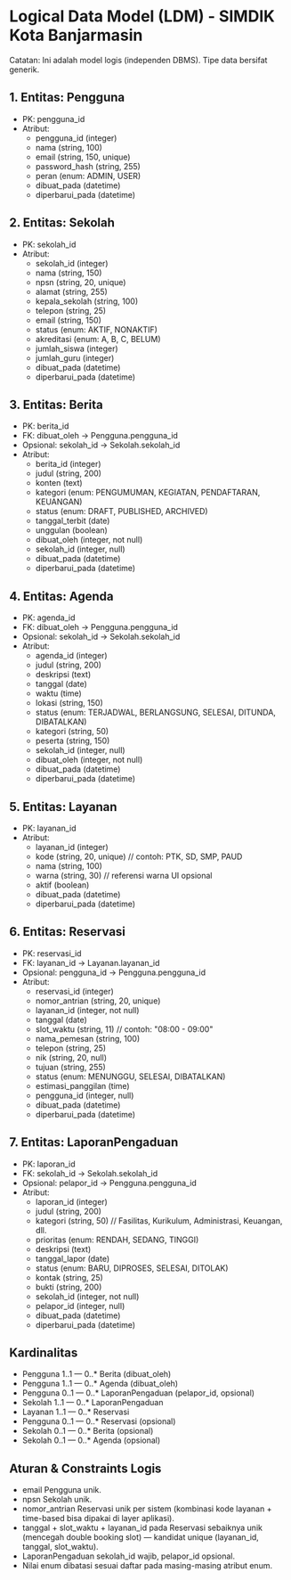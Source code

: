 # Logical Data Model (LDM) - SIMDIK Kota Banjarmasin

Catatan: Ini adalah model logis (independen DBMS). Tipe data bersifat generik.

## 1. Entitas: Pengguna
- PK: pengguna_id
- Atribut:
  - pengguna_id (integer)
  - nama (string, 100)
  - email (string, 150, unique)
  - password_hash (string, 255)
  - peran (enum: ADMIN, USER)
  - dibuat_pada (datetime)
  - diperbarui_pada (datetime)

## 2. Entitas: Sekolah
- PK: sekolah_id
- Atribut:
  - sekolah_id (integer)
  - nama (string, 150)
  - npsn (string, 20, unique)
  - alamat (string, 255)
  - kepala_sekolah (string, 100)
  - telepon (string, 25)
  - email (string, 150)
  - status (enum: AKTIF, NONAKTIF)
  - akreditasi (enum: A, B, C, BELUM)
  - jumlah_siswa (integer)
  - jumlah_guru (integer)
  - dibuat_pada (datetime)
  - diperbarui_pada (datetime)

## 3. Entitas: Berita
- PK: berita_id
- FK: dibuat_oleh -> Pengguna.pengguna_id
- Opsional: sekolah_id -> Sekolah.sekolah_id
- Atribut:
  - berita_id (integer)
  - judul (string, 200)
  - konten (text)
  - kategori (enum: PENGUMUMAN, KEGIATAN, PENDAFTARAN, KEUANGAN)
  - status (enum: DRAFT, PUBLISHED, ARCHIVED)
  - tanggal_terbit (date)
  - unggulan (boolean)
  - dibuat_oleh (integer, not null)
  - sekolah_id (integer, null)
  - dibuat_pada (datetime)
  - diperbarui_pada (datetime)

## 4. Entitas: Agenda
- PK: agenda_id
- FK: dibuat_oleh -> Pengguna.pengguna_id
- Opsional: sekolah_id -> Sekolah.sekolah_id
- Atribut:
  - agenda_id (integer)
  - judul (string, 200)
  - deskripsi (text)
  - tanggal (date)
  - waktu (time)
  - lokasi (string, 150)
  - status (enum: TERJADWAL, BERLANGSUNG, SELESAI, DITUNDA, DIBATALKAN)
  - kategori (string, 50)
  - peserta (string, 150)
  - sekolah_id (integer, null)
  - dibuat_oleh (integer, not null)
  - dibuat_pada (datetime)
  - diperbarui_pada (datetime)

## 5. Entitas: Layanan
- PK: layanan_id
- Atribut:
  - layanan_id (integer)
  - kode (string, 20, unique)  // contoh: PTK, SD, SMP, PAUD
  - nama (string, 100)
  - warna (string, 30)  // referensi warna UI opsional
  - aktif (boolean)
  - dibuat_pada (datetime)
  - diperbarui_pada (datetime)

## 6. Entitas: Reservasi
- PK: reservasi_id
- FK: layanan_id -> Layanan.layanan_id
- Opsional: pengguna_id -> Pengguna.pengguna_id
- Atribut:
  - reservasi_id (integer)
  - nomor_antrian (string, 20, unique)
  - layanan_id (integer, not null)
  - tanggal (date)
  - slot_waktu (string, 11)  // contoh: "08:00 - 09:00"
  - nama_pemesan (string, 100)
  - telepon (string, 25)
  - nik (string, 20, null)
  - tujuan (string, 255)
  - status (enum: MENUNGGU, SELESAI, DIBATALKAN)
  - estimasi_panggilan (time)
  - pengguna_id (integer, null)
  - dibuat_pada (datetime)
  - diperbarui_pada (datetime)

## 7. Entitas: LaporanPengaduan
- PK: laporan_id
- FK: sekolah_id -> Sekolah.sekolah_id
- Opsional: pelapor_id -> Pengguna.pengguna_id
- Atribut:
  - laporan_id (integer)
  - judul (string, 200)
  - kategori (string, 50) // Fasilitas, Kurikulum, Administrasi, Keuangan, dll.
  - prioritas (enum: RENDAH, SEDANG, TINGGI)
  - deskripsi (text)
  - tanggal_lapor (date)
  - status (enum: BARU, DIPROSES, SELESAI, DITOLAK)
  - kontak (string, 25)
  - bukti (string, 200)
  - sekolah_id (integer, not null)
  - pelapor_id (integer, null)
  - dibuat_pada (datetime)
  - diperbarui_pada (datetime)

## Kardinalitas
- Pengguna 1..1 — 0..* Berita (dibuat_oleh)
- Pengguna 1..1 — 0..* Agenda (dibuat_oleh)
- Pengguna 0..1 — 0..* LaporanPengaduan (pelapor_id, opsional)
- Sekolah 1..1 — 0..* LaporanPengaduan
- Layanan 1..1 — 0..* Reservasi
- Pengguna 0..1 — 0..* Reservasi (opsional)
- Sekolah 0..1 — 0..* Berita (opsional)
- Sekolah 0..1 — 0..* Agenda (opsional)

## Aturan & Constraints Logis
- email Pengguna unik.
- npsn Sekolah unik.
- nomor_antrian Reservasi unik per sistem (kombinasi kode layanan + time-based bisa dipakai di layer aplikasi).
- tanggal + slot_waktu + layanan_id pada Reservasi sebaiknya unik (mencegah double booking slot) — kandidat unique (layanan_id, tanggal, slot_waktu).
- LaporanPengaduan sekolah_id wajib, pelapor_id opsional.
- Nilai enum dibatasi sesuai daftar pada masing-masing atribut enum.
